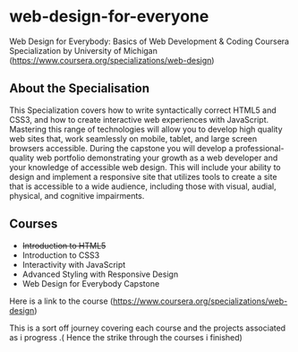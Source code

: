 # web-design-for-everyone
Web Design for Everybody: Basics of Web Development &amp; Coding Coursera Specialization by University of Michigan   (https://www.coursera.org/specializations/web-design)
 
 ##  About the Specialisation
 
 This Specialization covers how to write syntactically correct HTML5 and CSS3, and how to create interactive web experiences with JavaScript. Mastering this range of technologies will allow you to develop high quality web sites that, work seamlessly on mobile, tablet, and large screen browsers accessible. During the capstone you will develop a professional-quality web portfolio demonstrating your growth as a web developer and your knowledge of accessible web design. This will include your ability to design and implement a responsive site that utilizes tools to create a site that is accessible to a wide audience, including those with visual, audial, physical, and cognitive impairments.
 
## Courses
- ~~Introduction to HTML5~~
- Introduction to CSS3
- Interactivity with JavaScript
- Advanced Styling with Responsive Design
- Web Design for Everybody Capstone


Here is a link to the course (https://www.coursera.org/specializations/web-design)

This is a sort off journey covering each course and the projects associated as i progress .( Hence the strike through the courses i finished)

